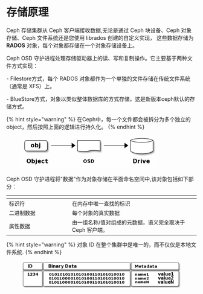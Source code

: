 # 存储原理

Ceph 存储集群从 Ceph 客户端接收数据,无论是通过 Ceph 块设备、Ceph 对象存储、Ceph 文件系统还是您使用 librados 创建的自定义实现， 这些数据存储为 **RADOS** 对象，每个对象都存储在一个对象存储设备上。&#x20;

Ceph OSD 守护进程处理存储驱动器上的读、写和复制操作。它主要基于两种文件方式实现：&#x20;

\- Filestore方式，每个 RADOS 对象都作为一个单独的文件存储在传统文件系统（通常是 XFS）上。&#x20;

\- BlueStore方式，对象以类似整体数据库的方式存储，这是新版本ceph默认的存储方式。

{% hint style="warning" %}
在Ceph中，每一个文件都会被拆分为多个独立的object，然后按照上面的逻辑进行持久化。
{% endhint %}

<figure><img src="../../.gitbook/assets/image (3).png" alt=""><figcaption></figcaption></figure>

Ceph OSD 守护进程将"数据"作为对象存储在平面命名空间中,该对象包括如下部分：

<table data-header-hidden><thead><tr><th width="153"></th><th></th><th data-hidden></th></tr></thead><tbody><tr><td>标识符</td><td>在内存中唯一查找的标识 </td><td></td></tr><tr><td>二进制数据</td><td>每个对象的真实数据 </td><td></td></tr><tr><td>属性数据</td><td>由一组名称/值对组成的元数据，语义完全取决于 Ceph 客户端。 </td><td></td></tr></tbody></table>

{% hint style="warning" %}
对象 ID 在整个集群中是唯一的，而不仅仅是本地文件系统.
{% endhint %}

<figure><img src="../../.gitbook/assets/image (4).png" alt=""><figcaption></figcaption></figure>

